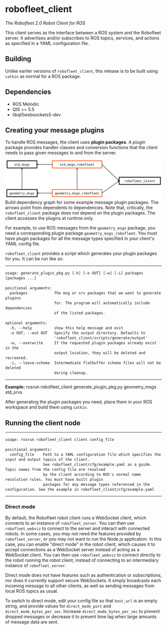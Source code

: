 # robofleet_client

*The Robofleet 2.0 Robot Client for ROS*

This client serves as the interface between a ROS system and the Robofleet server. It advertises and/or subscribes to ROS topics, services, and actions as specified in a YAML configuration file.

## Building

Unlike earlier versions of `robofleet_client`, this release is to be built using `catkin` as normal for a ROS package.

## Dependencies

* ROS Melodic
* Qt5 >= 5.5
* libqt5websockets5-dev

## Creating your message plugins

To handle ROS messages, the client uses **plugin packages**. A plugin package provides handler classes and conversion functions that the client needs to pass given messages to and from the server.

![Dependency graph for some example message plugin packages.](img/plugin-packages-deps.png?raw=true "Message Plugin Packages")
Build dependency graph for some example message plugin packages. The arrows point from dependents to dependencies. Note that, critically, the `robofleet_client` package does not depend on the plugin packages. The client accesses the plugins at runtime only.

For example, to use ROS messages from the `geometry_msgs` package, you need a corresponding plugin package `geometry_msgs_robofleet`. You must have plugin packages for all the message types specified in your client's YAML config file.

`robofleet_client` provides a script which generates your plugin packages for you. It can be run like so:
___
    usage: generate_plugin_pkg.py [-h] [-o OUT] [-w] [-i] packages [packages ...]

    positional arguments:
      packages            The msg or srv packages that we want to generate plugins
                          for. The program will automatically include dependencies
                          of the listed packages.

    optional arguments:
      -h, --help          show this help message and exit
      -o OUT, --out OUT   Specify the output directory. Defaults to
                          'robofleet_client/scripts/generate/output'
      -w, --overwrite     If the requested plugin packages already exist in the
                          output location, they will be deleted and recreated.
      -i, --leave-schema  Intermediate flatbuffer schema files will not be deleted
                          during cleanup.
___

**Example:** rosrun robofleet_client generate_plugin_pkg.py geometry_msgs std_srvs

After generating the plugin packages you need, place them in your ROS workspace and build them using `catkin`.

## Running the client node

___
    usage: rosrun robofleet_client client config_file

    positional arguments:
      config_file    Path to a YAML configuration file which specifies the input and output topics of the client.
                     See robofleet_client/cfg/example.yaml as a guide. Topic names from the config file are resolved
                     by the client according to ROS's normal name resolution rules. You must have built plugin
                     packages for any message types referenced in the configuration. See the example in robofleet_client/cfg/example.yaml
___

### Direct mode

By default, the Robofleet robot client runs a WebSocket client, which connects to an instance of `robofleet_server`. You can then use `robofleet_webviz` to connect to the server and interact with connected robots. In some cases, you may not need the features provided by `robofleet_server`, or you may not want to run the Node.js application. In this case, you can enable "direct mode" in the robot client, which causes it to accept connections as a WebSocket server instead of acting as a WebSocket client. You can then use `robofleet_webviz` to connect directly to the robot running the robot client, instead of connecting to an intermediary instance of `robofleet_server`.

Direct mode does not have features such as authentication or subscriptions, nor does it currently support secure WebSockets. It simply broadcasts each incoming message to all other clients, as well as sending messages from local ROS topics as usual.

To switch to direct mode, edit your config file so that `host_url` is an empty string, and provide values for `direct_mode_port` and `direct_mode_bytes_per_sec`. Increase `direct_mode_bytes_per_sec` to prevent dropped messages or decrease it to prevent time lag when large amounts of message data are sent.